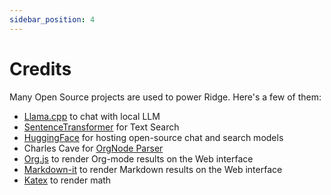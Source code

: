 ```yaml
---
sidebar_position: 4
---
```


# Credits
Many Open Source projects are used to power Ridge. Here's a few of them:

- [Llama.cpp](https://github.com/ggerganov/llama.cpp) to chat with local LLM
- [SentenceTransformer](https://www.sbert.net/examples/applications/retrieve_rerank/README.html) for Text Search
- [HuggingFace](https://huggingface.co/) for hosting open-source chat and search models
- Charles Cave for [OrgNode Parser](http://members.optusnet.com.au/~charles57/GTD/orgnode.html)
- [Org.js](https://mooz.github.io/org-js/) to render Org-mode results on the Web interface
- [Markdown-it](https://github.com/markdown-it/markdown-it) to render Markdown results on the Web interface
- [Katex](https://katex.org/) to render math
